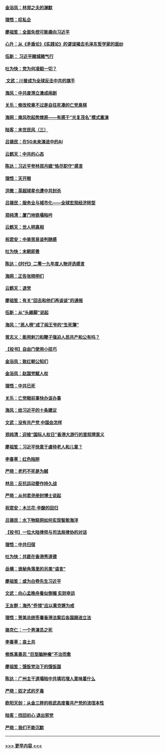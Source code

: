 #### [金浴凤：林郑之夫的渊默](../pages/nsc993/n11737735.md?t=12222011) 
#### [理悟：叹私企](../pages/nsc993/n11737715.md?t=12222011) 
#### [廖祖笙：全面失控可能袭向习近平](../pages/nsc993/n11737704.md?t=12222011) 
#### [心升：从《矛盾论》《实践论》的谬误揭去毛泽东哲学家的面纱](../pages/nsc993/n11736962.md?t=12222011) 
#### [伍新： 习近平赌城赌气行](../pages/nsc993/n11736929.md?t=12222011) 
#### [吐为快：党为何凌蹈一切？](../pages/nsc993/n11736915.md?t=12222011) 
#### [ 文武：川普成为全球反击中共的旗手](../pages/nsc993/n11736882.md?t=12222011) 
#### [海风：中共废港立澳成闹剧](../pages/nsc993/n11735857.md?t=12222011) 
#### [关乐：修改校章不过是自往死凑的亡党臭棋](../pages/nsc993/n11735097.md?t=12222011) 
#### [海网：南风吹起势燎原——有感于“光复茂名”模式重演](../pages/nsc993/n11732308.md?t=12222011) 
#### [陆客：末世民风（三）](../pages/nsc993/n11732211.md?t=12222011) 
#### [吕锡民：在5G未来演进中的AI](../pages/nsc993/n11730010.md?t=12222011) 
#### [云鹤天：中共的心态](../pages/nsc993/n11729906.md?t=12222011) 
#### [陈达：习近平夸林郑月娥“恪尽职守”感言](../pages/nsc993/n11729881.md?t=12222011) 
#### [理悟：天开眼](../pages/nsc993/n11729699.md?t=12222011) 
#### [洪微：英超球星也遭中共封杀](../pages/nsc993/n11727243.md?t=12222011) 
#### [吕锡民：服务业与城市化——全球宏观经济转型](../pages/nsc993/n11725845.md?t=12222011) 
#### [郑纯清：厦门地铁塌陷吟](../pages/nsc993/n11725813.md?t=12222011) 
#### [云鹤天：世人明真相](../pages/nsc993/n11725621.md?t=12222011) 
#### [祝君安：中美贸易谈判随感](../pages/nsc993/n11725609.md?t=12222011) 
#### [吐为快：末朝即景](../pages/nsc993/n11723365.md?t=12222011) 
#### [陈达：《时代》二零一九年度人物评选感言](../pages/nsc993/n11723337.md?t=12222011) 
#### [海网：正告张晓明们](../pages/nsc993/n11723228.md?t=12222011) 
#### [云鹤天：退党](../pages/nsc993/n11723056.md?t=12222011) 
#### [廖祖笙：有关“回去和他们再谈谈”的通报](../pages/nsc993/n11722442.md?t=12222011) 
#### [伍新：从“头踢脚”说起](../pages/nsc993/n11722429.md?t=12222011) 
#### [海风：“恶人榜”成了阎王爷的“生死簿”](../pages/nsc993/n11722272.md?t=12222011) 
#### [胥志义：能用剌刀和鞭子强迫人民共产和公有吗？](../pages/nsc993/n11720569.md?t=12222011) 
#### [【投书】自由门使用小技巧](../pages/nsc993/n11720180.md?t=12222011) 
#### [金浴凤：致红朝公知们](../pages/nsc993/n11720563.md?t=12222011) 
#### [金浴凤：赵国党赋人权](../pages/nsc993/n11720533.md?t=12222011) 
#### [理悟：中共已死](../pages/nsc993/n11720233.md?t=12222011) 
#### [关乐：亡党眼前事快办该办事](../pages/nsc993/n11719160.md?t=12222011) 
#### [海风：给习近平的十条建议](../pages/nsc993/n11717616.md?t=12222011) 
#### [文武：没有共产党 中国会怎样](../pages/nsc993/n11717584.md?t=12222011) 
#### [郑纯清：迎接“国际人权日”香港大游行的里程牌意义](../pages/nsc993/n11717417.md?t=12222011) 
#### [廖祖笙：习近平快意于虐待老人和儿童？](../pages/nsc993/n11715313.md?t=12222011) 
#### [李春草：红色陷阱](../pages/nsc993/n11715029.md?t=12222011) 
#### [严晓：老朽不死是为贼](../pages/nsc993/n11712910.md?t=12222011) 
#### [林忌：反抗运动要作持久战](../pages/nsc993/n11712623.md?t=12222011) 
#### [严晓：从何君尧册封博士说起](../pages/nsc993/n11712465.md?t=12222011) 
#### [祝君安：木兰花·辛酸的回归](../pages/nsc993/n11712381.md?t=12222011) 
#### [吕锡民：水下物联网如何实现智能海洋](../pages/nsc993/n11711158.md?t=12222011) 
#### [【投书】一位大陆律师与司法局律协的对话](../pages/nsc993/n11709675.md?t=12222011) 
#### [理悟：中共归宿](../pages/nsc993/n11710059.md?t=12222011) 
#### [吐为快：共匪在香港秀道德](../pages/nsc993/n11709979.md?t=12222011) 
#### [岳横：诡秘角落里的另类“语言”](../pages/nsc993/n11709792.md?t=12222011) 
#### [廖祖笙：或为白卷先生习近平](../pages/nsc993/n11708330.md?t=12222011) 
#### [文武：向心孟晚舟看似倒楣 实则幸运](../pages/nsc993/n11708236.md?t=12222011) 
#### [王友群：海外“侨领”应以黄克锵为戒](../pages/nsc993/n11706176.md?t=12222011) 
#### [理悟：贺美总统签署香港法案后各国跟进立法](../pages/nsc993/n11706853.md?t=12222011) 
#### [骆克仁：一个男演员之死](../pages/nsc993/n11706677.md?t=12222011) 
#### [李春草：哀土共](../pages/nsc993/n11706255.md?t=12222011) 
#### [修炼真善忍 “巨型脑肿瘤”不治而愈](../pages/nsc993/n11705340.md?t=12222011) 
#### [廖祖笙：饿饭党治下的饿饭国](../pages/nsc993/n11705085.md?t=12222011) 
#### [陈达：广州主干道塌陷中共填坑埋人意味着什么](../pages/nsc993/n11705046.md?t=12222011) 
#### [严晓：奴才式的歹毒](../pages/nsc993/n11704826.md?t=12222011) 
#### [欧阳天剑：从金三胖的核武态度看共产党的流氓本性](../pages/nsc993/n11702238.md?t=12222011) 
#### [陆客：找回初心 退出邪党](../pages/nsc993/n11702213.md?t=12222011) 
#### [严晓：我们不能沉默](../pages/nsc993/n11702110.md?t=12222011) 

----
#### [ >>> 更早内容 <<< ](../indexes/nsc993-earlier.md)
